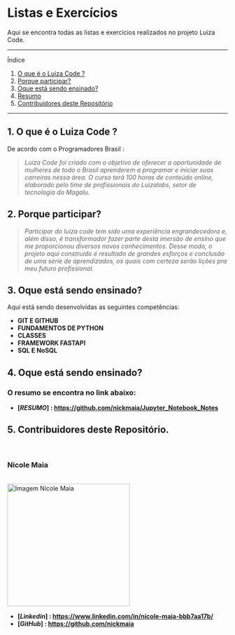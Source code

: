 # Listas e Exercícios
Aqui se encontra todas as listas e exercícios realizados no projeto Luiza Code.

*******
Índice
 1. [O que é o Luiza Code ?](#oque)
 2. [Porque participar?](#porque)
 3. [Oque está sendo ensinado?](#ensinado)
 4. [Resumo](#resumo)
 5. [Contribuidores deste Repositório](#contribuidoras)

*******

<div id='oque'/>  

## 1. O que é o Luiza Code ?
De acordo com o Programadores Brasil :  

  >*Luiza Code foi criado com o objetivo de oferecer a oportunidade de mulheres de todo o Brasil aprenderem a programar e iniciar suas carreiras nessa área. O curso terá 100 horas de conteúdo online, elaborado pelo time de profissionais do Luizalabs, setor de tecnologia do Magalu.*   

<div id='porque'/>  

## 2. Porque participar? 

  >*Participar do luiza code tem sido uma experiência engrandecedora e, além disso, é transformador fazer parte desta imersão de ensino que me proporcionou diversos novos conhecimentos. Desse modo, o projeto aqui construído é resultado de grandes esforços e conclusão de uma série de aprendizados, os quais com certeza serão lições pra meu futuro profissional.*   

<div id='ensinado'/>  

## 3. Oque está sendo ensinado? 

Aqui está sendo desenvolvidas as seguintes competências:   
 * **GIT E GITHUB**
 * **FUNDAMENTOS DE PYTHON**
 * **CLASSES**
 * **FRAMEWORK FASTAPI**
 * **SQL E NoSQL**

<div id='resumo'/>

## 4. Oque está sendo ensinado? 

### O resumo se encontra no link abaixo:

* **[*RESUMO*] : https://github.com/nickmaia/Jupyter_Notebook_Notes**

<div id='contribuidoras'/>

## 5. Contribuidores deste Repositório.
<br/>

###  **Nicole Maia**

<br/>

<a>
<img src="https://media-exp1.licdn.com/dms/image/C4D22AQFbBhjh5Dp4lA/feedshare-shrink_800/0/1661381428598?e=1666224000&v=beta&t=UxThIEqjfutrfAtQaHuaIh17KdGkZI6AWu_IPM_tQLw" 
  alt="Imagem Nicole Maia" width="280" height="280" />
</a>

* **[*Linkedin*] : https://www.linkedin.com/in/nicole-maia-bbb7aa17b/**
* **[*GitHub*] : https://github.com/nickmaia**
